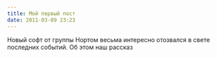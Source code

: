 ```yaml
---
title: Мой первый пост
date: 2011-03-09 23:23
---
```



Новый софт от группы Нортом весьма интересно отозвался в свете последних событий. Об этом наш рассказ
